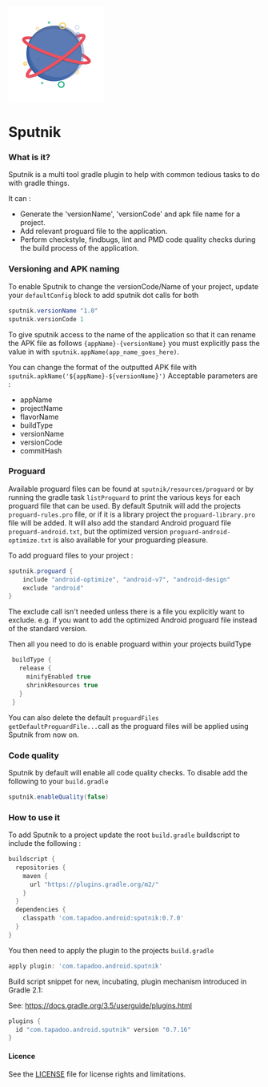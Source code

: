![Alt Text](./art/logo.png) 

# Sputnik
### What is it?

Sputnik is a multi tool gradle plugin to help with common tedious tasks to do with gradle things.

It can :
* Generate the 'versionName', 'versionCode' and apk file name for a project. 
* Add relevant proguard file to the application.
* Perform checkstyle, findbugs, lint and PMD code quality checks during the build process of the application.

### Versioning and APK naming
To enable Sputnik to change the versionCode/Name of your project, update your `defaultConfig` block to add sputnik dot calls for both
```groovy 
sputnik.versionName "1.0"
sputnik.versionCode 1
```

To give sputnik access to the name of the application so that it can rename the APK file as follows `{appName}-{versionName}` 
you must explicitly pass the value in with `sputnik.appName(app_name_goes_here)`. 

You can change the format of the outputted APK file with `sputnik.apkName('${appName}-${versionName}')` Acceptable parameters are :
  * appName
  * projectName
  * flavorName
  * buildType
  * versionName
  * versionCode
  * commitHash

### Proguard
Available proguard files can be found at `sputnik/resources/proguard` or by running the gradle task `listProguard` to print the
various keys for each proguard file that can be used. By default Sputnik will add the projects `proguard-rules.pro` file, or if it 
is a library project the `proguard-library.pro` file will be added. It will also add the standard Android proguard file `proguard-android.txt`, 
but the optimized version `proguard-android-optimize.txt` is also available for your proguarding pleasure.

To add proguard files to your project : 
 ```groovy
 sputnik.proguard {
     include "android-optimize", "android-v7", "android-design"
     exclude "android"
 }
 ```
The exclude call isn't needed unless there is a file you explicitly want to exclude. e.g. if you want to add the 
optimized Android proguard file instead of the standard version.

Then all you need to do is enable proguard within your projects buildType 

```groovy
 buildType {
   release {
     minifyEnabled true
     shrinkResources true
   }
 }
```

You can also delete the default `proguardFiles getDefaultProguardFile...`call as the proguard files will be applied using Sputnik from now on.

### Code quality
Sputnik by default will enable all code quality checks. To disable add the following to your `build.gradle`

```groovy
sputnik.enableQuality(false)
```
 
### How to use it
To add Sputnik to a project update the root `build.gradle` buildscript to include the following : 
```groovy 
buildscript {
  repositories {
    maven {
      url "https://plugins.gradle.org/m2/"
    }
  }
  dependencies {
    classpath 'com.tapadoo.android:sputnik:0.7.0'
  }
}
```
You then need to apply the plugin to the projects `build.gradle`
 
```groovy 
apply plugin: 'com.tapadoo.android.sputnik'
```


Build script snippet for new, incubating, plugin mechanism introduced in Gradle 2.1:
 
See: https://docs.gradle.org/3.5/userguide/plugins.html

```groovy 
plugins {
  id "com.tapadoo.android.sputnik" version "0.7.16"
}
```
#### Licence
See the [LICENSE](LICENSE.md) file for license rights and limitations.